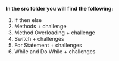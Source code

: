 
**In the src folder you will find the following:**
1. If then else
2. Methods + challenge
3. Method Overloading + challenge
4. Switch + challenges
5. For Statement + challenges
6. While and Do While + challenges


